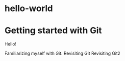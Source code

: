 # hello-world
Getting started with Git
===============================

Hello!

Familiarizing myself with Git.
Revisiting Git
Revisiting Git2